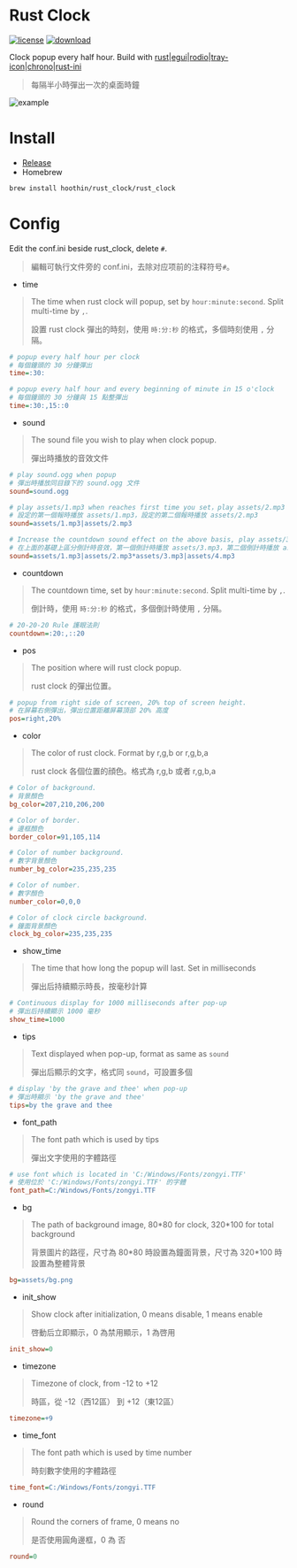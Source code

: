 # Rust Clock
[![license](https://img.shields.io/badge/license-MIT-red.svg)](https://github.com/hoothin/RustClock/releases) [![download](https://img.shields.io/github/downloads/hoothin/RustClock/total)](https://github.com/hoothin/RustClock/releases)

Clock popup every half hour. Build with [rust](https://github.com/rust-lang/rust)|[egui](https://github.com/emilk/egui/)|[rodio](https://github.com/RustAudio/rodio)|[tray-icon](https://github.com/tauri-apps/tray-icon)|[chrono](https://github.com/chronotope/chrono)|[rust-ini](https://github.com/zonyitoo/rust-ini)
> 每隔半小時彈出一次的桌面時鐘

![example](pic.gif)
# Install
+ [Release](https://github.com/hoothin/RustClock/releases/)
+ Homebrew
``` bash
brew install hoothin/rust_clock/rust_clock
```

# Config
Edit the conf.ini beside rust_clock, delete `#`.
> 編輯可執行文件旁的 conf.ini，去除对应项前的注释符号`#`。
+ time
> The time when rust clock will popup, set by `hour:minute:second`. Split multi-time by `,`.
> 
> 設置 rust clock 彈出的時刻，使用 `時:分:秒` 的格式，多個時刻使用 `,` 分隔。
``` ini
# popup every half hour per clock
# 每個鐘頭的 30 分鐘彈出
time=:30:
```
``` ini
# popup every half hour and every beginning of minute in 15 o'clock
# 每個鐘頭的 30 分鐘與 15 點整彈出
time=:30:,15::0
```
+ sound
> The sound file you wish to play when clock popup.
>
> 彈出時播放的音效文件
``` ini
# play sound.ogg when popup
# 彈出時播放同目錄下的 sound.ogg 文件
sound=sound.ogg
```
``` ini
# play assets/1.mp3 when reaches first time you set，play assets/2.mp3 when reaches second time you set.
# 設定的第一個報時播放 assets/1.mp3，設定的第二個報時播放 assets/2.mp3
sound=assets/1.mp3|assets/2.mp3
```
``` ini
# Increase the countdown sound effect on the above basis, play assets/3.mp3 when reaches first countdown you set，play assets/4.mp3 when reaches second countdown you set.
# 在上面的基礎上區分倒計時音效，第一個倒計時播放 assets/3.mp3，第二個倒計時播放 assets/4.mp3
sound=assets/1.mp3|assets/2.mp3*assets/3.mp3|assets/4.mp3
```
+ countdown
> The countdown time, set by `hour:minute:second`. Split multi-time by `,`.
>
> 倒計時，使用 `時:分:秒` 的格式，多個倒計時使用 `,` 分隔。
``` ini
# 20-20-20 Rule 護眼法則
countdown=:20:,::20
```
+ pos
> The position where will rust clock popup.
>
> rust clock 的彈出位置。
``` ini
# popup from right side of screen, 20% top of screen height.
# 在屏幕右側彈出，彈出位置距離屏幕頂部 20% 高度
pos=right,20%
```
+ color
> The color of rust clock. Format by r,g,b or r,g,b,a
>
> rust clock 各個位置的顔色。格式為 r,g,b 或者 r,g,b,a
``` ini
# Color of background.
# 背景顏色
bg_color=207,210,206,200

# Color of border.
# 邊框顏色
border_color=91,105,114

# Color of number background.
# 數字背景顏色
number_bg_color=235,235,235

# Color of number.
# 數字顏色
number_color=0,0,0

# Color of clock circle background.
# 鐘面背景顏色
clock_bg_color=235,235,235
```
+ show_time
> The time that how long the popup will last. Set in milliseconds
>
> 彈出后持續顯示時長，按毫秒計算
``` ini
# Continuous display for 1000 milliseconds after pop-up
# 彈出后持續顯示 1000 毫秒
show_time=1000
```
+ tips
> Text displayed when pop-up, format as same as `sound`
>
> 彈出后顯示的文字，格式同 `sound`，可設置多個
``` ini
# display 'by the grave and thee' when pop-up
# 彈出時顯示 'by the grave and thee'
tips=by the grave and thee
```
+ font_path
> The font path which is used by tips
>
> 彈出文字使用的字體路徑
``` ini
# use font which is located in 'C:/Windows/Fonts/zongyi.TTF'
# 使用位於 'C:/Windows/Fonts/zongyi.TTF' 的字體
font_path=C:/Windows/Fonts/zongyi.TTF
```
+ bg
> The path of background image, 80\*80 for clock, 320\*100 for total background
>
> 背景圖片的路徑，尺寸為 80\*80 時設置為鐘面背景，尺寸為 320\*100 時設置為整體背景
``` ini
bg=assets/bg.png
```
+ init_show
> Show clock after initialization, 0 means disable, 1 means enable
>
> 啓動后立即顯示，0 為禁用顯示，1 為啓用
``` ini
init_show=0
```
+ timezone
> Timezone of clock, from -12 to +12
>
> 時區，從 -12（西12區） 到 +12（東12區）
``` ini
timezone=+9
```
+ time_font
> The font path which is used by time number
>
> 時刻數字使用的字體路徑
``` ini
time_font=C:/Windows/Fonts/zongyi.TTF
```
+ round
> Round the corners of frame, 0 means no
>
> 是否使用圓角邊框，0 為 否
``` ini
round=0
```
